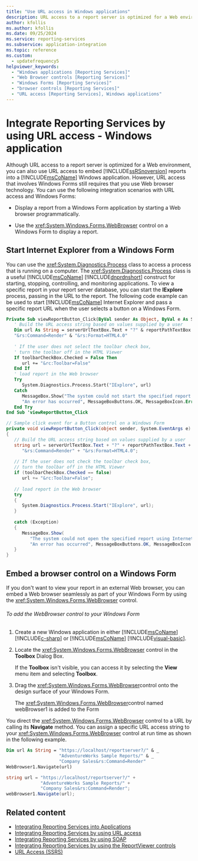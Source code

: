 ```yaml
---
title: "Use URL access in Windows applications"
description: URL access to a report server is optimized for a Web environment, but you can also use URL access to embed Reporting Services reports in a Windows application.
author: kfollis
ms.author: kfollis
ms.date: 09/25/2024
ms.service: reporting-services
ms.subservice: application-integration
ms.topic: reference
ms.custom:
  - updatefrequency5
helpviewer_keywords:
  - "Windows applications [Reporting Services]"
  - "Web Browser controls [Reporting Services]"
  - "Windows Forms [Reporting Services]"
  - "browser controls [Reporting Services]"
  - "URL access [Reporting Services], Windows applications"
---
```

# Integrate Reporting Services by using URL access - Windows application
  Although URL access to a report server is optimized for a Web environment, you can also use URL access to embed [!INCLUDE[ssRSnoversion](../../includes/ssrsnoversion-md.md)] reports into a [!INCLUDE[msCoName](../../includes/msconame-md.md)] Windows application. However, URL access that involves Windows Forms still requires that you use Web browser technology. You can use the following integration scenarios with URL access and Windows Forms:  
  
-   Display a report from a Windows Form application by starting a Web browser programmatically.  
  
-   Use the <xref:System.Windows.Forms.WebBrowser> control on a Windows Form to display a report.  
  
## Start Internet Explorer from a Windows Form  
 You can use the <xref:System.Diagnostics.Process> class to access a process that is running on a computer. The <xref:System.Diagnostics.Process> class is a useful [!INCLUDE[msCoName](../../includes/msconame-md.md)] [!INCLUDE[dnprdnshort](../../includes/dnprdnshort-md.md)] construct for starting, stopping, controlling, and monitoring applications. To view a specific report in your report server database, you can start the **IExplore** process, passing in the URL to the report. The following code example can be used to start [!INCLUDE[msCoName](../../includes/msconame-md.md)] Internet Explorer and pass a specific report URL when the user selects a button on a Windows Form.  
  
```vb  
Private Sub viewReportButton_Click(ByVal sender As Object, ByVal e As System.EventArgs) Handles viewReportButton.Click  
   ' Build the URL access string based on values supplied by a user  
   Dim url As String = serverUrlTextBox.Text + "?" & reportPathTextBox.Text & _  
   "&rs:Command=Render" & "&rs:Format=HTML4.0"  
  
   ' If the user does not select the toolbar check box,  
   ' turn the toolbar off in the HTML Viewer  
   If toolbarCheckBox.Checked = False Then  
      url += "&rc:Toolbar=False"  
   End If  
   ' load report in the Web browser  
   Try  
      System.Diagnostics.Process.Start("IExplore", url)  
   Catch  
      MessageBox.Show("The system could not start the specified report using Internet Explorer.", _  
      "An error has occurred", MessageBoxButtons.OK, MessageBoxIcon.Error)  
   End Try  
End Sub 'viewReportButton_Click  
```  
  
```csharp  
// Sample click event for a Button control on a Windows Form  
private void viewReportButton_Click(object sender, System.EventArgs e)  
{  
   // Build the URL access string based on values supplied by a user  
   string url = serverUrlTextBox.Text + "?" + reportPathTextBox.Text +  
      "&rs:Command=Render" + "&rs:Format=HTML4.0";  
  
   // If the user does not check the toolbar check box,  
   // turn the toolbar off in the HTML Viewer  
   if (toolbarCheckBox.Checked == false)  
      url += "&rc:Toolbar=False";  
  
   // load report in the Web browser  
   try  
   {  
      System.Diagnostics.Process.Start("IExplore", url);  
   }  
  
   catch (Exception)  
   {  
      MessageBox.Show(  
         "The system could not open the specified report using Internet Explorer.",   
         "An error has occurred", MessageBoxButtons.OK, MessageBoxIcon.Error);  
   }  
}  
```  
  
## Embed a browser control on a Windows Form  
 If you don't want to view your report in an external Web browser, you can embed a Web browser seamlessly as part of your Windows Form by using the <xref:System.Windows.Forms.WebBrowser> control.  
  
###### To add the WebBrowser control to your Windows Form  
  
1.  Create a new Windows application in either [!INCLUDE[msCoName](../../includes/msconame-md.md)] [!INCLUDE[c-sharp](../../includes/c-sharp-md.md)] or [!INCLUDE[msCoName](../../includes/msconame-md.md)] [!INCLUDE[visual-basic](../../includes/visual-basic-md.md)].  
  
2.  Locate the <xref:System.Windows.Forms.WebBrowser> control in the **Toolbox** Dialog Box.  
  
     If the **Toolbox** isn't visible, you can access it by selecting the **View** menu item and selecting **Toolbox**.  
  
3.  Drag the <xref:System.Windows.Forms.WebBrowser>control onto the design surface of your Windows Form.  
  
     The <xref:System.Windows.Forms.WebBrowser>control named webBrowser1 is added to the Form  
  
 You direct the <xref:System.Windows.Forms.WebBrowser> control to a URL by calling its **Navigate** method. You can assign a specific URL access string to your <xref:System.Windows.Forms.WebBrowser> control at run time as shown in the following example.  
  
```vb  
Dim url As String = "https://localhost/reportserver?/" & _  
                    "AdventureWorks Sample Reports/" & _  
                    "Company Sales&rs:Command=Render"  
WebBrowser1.Navigate(url)  
```  
  
```csharp  
string url = "https://localhost/reportserver?/" +  
             "AdventureWorks Sample Reports/" +  
             "Company Sales&rs:Command=Render";  
webBrowser1.Navigate(url);  
```  
  
## Related content

- [Integrating Reporting Services into Applications](../../reporting-services/application-integration/integrating-reporting-services-into-applications.md)
- [Integrating Reporting Services by using URL access](../../reporting-services/application-integration/integrating-reporting-services-using-url-access.md)
- [Integrating Reporting Services by using SOAP](../../reporting-services/application-integration/integrating-reporting-services-using-soap.md)
- [Integrating Reporting Services by using the ReportViewer controls](../../reporting-services/application-integration/integrating-reporting-services-using-reportviewer-controls.md)
- [URL Access &#40;SSRS&#41;](../../reporting-services/url-access-ssrs.md)

